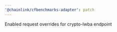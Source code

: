 ```yaml
---
'@chainlink/cfbenchmarks-adapter': patch
---
```


Enabled request overrides for crypto-lwba endpoint
